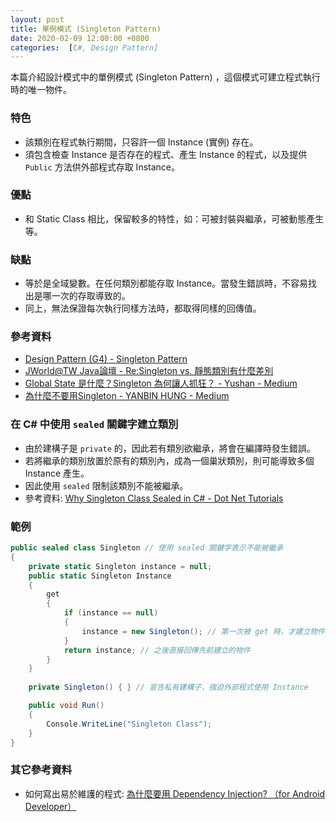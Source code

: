 ```yaml
---
layout: post
title: 單例模式 (Singleton Pattern)
date: 2020-02-09 12:00:00 +0800
categories:  [C#, Design Pattern]
---
```


本篇介紹設計模式中的單例模式 (Singleton Pattern) ，這個模式可建立程式執行時的唯一物件。

### 特色

- 該類別在程式執行期間，只容許一個 Instance (實例) 存在。
- 須包含檢查 Instance 是否存在的程式、產生 Instance 的程式，以及提供 `Public` 方法供外部程式存取 Instance。

### 優點

- 和 Static Class 相比，保留較多的特性，如：可被封裝與繼承，可被動態產生等。

### 缺點

- 等於是全域變數。在任何類別都能存取 Instance。當發生錯誤時，不容易找出是哪一次的存取導致的。
- 同上，無法保證每次執行同樣方法時，都取得同樣的回傳值。

### 參考資料
- [Design Pattern (G4) - Singleton Pattern](http://limitedcode.blogspot.com/2015/07/design-pattern-singleton-pattern.html)
- [JWorld@TW Java論壇 - Re:Singleton vs. 靜態類別有什麼差別](https://www.javaworld.com.tw/jute/post/view?bid=44&id=53503&sty=0&tpg=5&ppg=1&age=0)
- [Global State 是什麼？Singleton 為何讓人抓狂？ - Yushan - Medium](https://medium.com/@yushann/6d81658fff8e)
- [為什麼不要用Singleton - YANBIN HUNG - Medium](https://medium.com/@hung_yanbin/2de2043a1dbf)

### 在 C# 中使用 `sealed` 關鍵字建立類別
- 由於建構子是 `private` 的，因此若有類別欲繼承，將會在編譯時發生錯誤。
- 若將繼承的類別放置於原有的類別內，成為一個巢狀類別，則可能導致多個 Instance 產生。
- 因此使用 `sealed` 限制該類別不能被繼承。
- 參考資料: [Why Singleton Class Sealed in C# - Dot Net Tutorials](https://dotnettutorials.net/lesson/singleton-class-sealed/)

### 範例

```cs
public sealed class Singleton // 使用 sealed 關鍵字表示不能被繼承
{
    private static Singleton instance = null;
    public static Singleton Instance 
    {
        get 
        {
            if (instance == null) 
            {
                instance = new Singleton(); // 第一次被 get 時，才建立物件
            }
            return instance; // 之後直接回傳先前建立的物件
        }
    }
    
    private Singleton() { } // 宣告私有建構子，強迫外部程式使用 Instance

    public void Run()
    {
        Console.WriteLine("Singleton Class");
    }
}
```

### 其它參考資料

- 如何寫出易於維護的程式: [為什麼要用 Dependency Injection? （for Android Developer）](https://medium.com/@hung_yanbin/e7b65704a5ac)